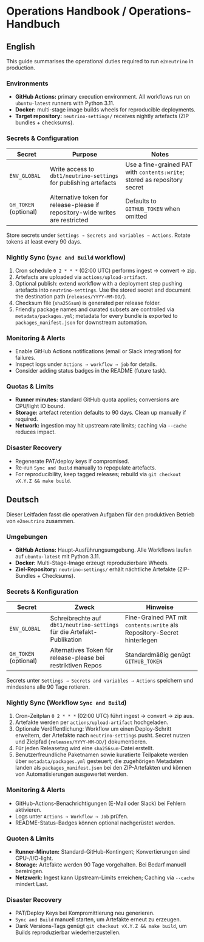 # Operations Handbook / Operations-Handbuch

## English

This guide summarises the operational duties required to run `e2neutrino` in production.

### Environments

- **GitHub Actions:** primary execution environment. All workflows run on `ubuntu-latest` runners with Python 3.11.
- **Docker:** multi-stage image builds wheels for reproducible deployments.
- **Target repository:** `neutrino-settings/` receives nightly artefacts (ZIP bundles + checksums).

### Secrets & Configuration

| Secret | Purpose | Notes |
|--------|---------|-------|
| `ENV_GLOBAL` | Write access to `dbt1/neutrino-settings` for publishing artefacts | Use a fine-grained PAT with `contents:write`; stored as repository secret |
| `GH_TOKEN` (optional) | Alternative token for release-please if repository-wide writes are restricted | Defaults to `GITHUB_TOKEN` when omitted |

Store secrets under `Settings → Secrets and variables → Actions`. Rotate tokens at least every 90 days.

### Nightly Sync (`Sync and Build` workflow)

1. Cron schedule `0 2 * * *` (02:00 UTC) performs ingest → convert → zip.
2. Artefacts are uploaded via `actions/upload-artifact`.
3. Optional publish: extend workflow with a deployment step pushing artefacts into `neutrino-settings`. Use the stored secret and document the destination path (`releases/YYYY-MM-DD/`).
4. Checksum file (`sha256sum`) is generated per release folder.
5. Friendly package names and curated subsets are controlled via `metadata/packages.yml`; metadata for every bundle is exported to `packages_manifest.json` for downstream automation.

### Monitoring & Alerts

- Enable GitHub Actions notifications (email or Slack integration) for failures.
- Inspect logs under `Actions → workflow → job` for details.
- Consider adding status badges in the README (future task).

### Quotas & Limits

- **Runner minutes:** standard GitHub quota applies; conversions are CPU/light IO bound.
- **Storage:** artefact retention defaults to 90 days. Clean up manually if required.
- **Network:** ingestion may hit upstream rate limits; caching via `--cache` reduces impact.

### Disaster Recovery

- Regenerate PAT/deploy keys if compromised.
- Re-run `Sync and Build` manually to repopulate artefacts.
- For reproducibility, keep tagged releases; rebuild via `git checkout vX.Y.Z && make build`.

## Deutsch

Dieser Leitfaden fasst die operativen Aufgaben für den produktiven Betrieb von `e2neutrino` zusammen.

### Umgebungen

- **GitHub Actions:** Haupt-Ausführungsumgebung. Alle Workflows laufen auf `ubuntu-latest` mit Python 3.11.
- **Docker:** Multi-Stage-Image erzeugt reproduzierbare Wheels.
- **Ziel-Repository:** `neutrino-settings/` erhält nächtliche Artefakte (ZIP-Bundles + Checksums).

### Secrets & Konfiguration

| Secret | Zweck | Hinweise |
|--------|-------|----------|
| `ENV_GLOBAL` | Schreibrechte auf `dbt1/neutrino-settings` für die Artefakt-Publikation | Fine-Grained PAT mit `contents:write` als Repository-Secret hinterlegen |
| `GH_TOKEN` (optional) | Alternatives Token für release-please bei restriktiven Repos | Standardmäßig genügt `GITHUB_TOKEN` |

Secrets unter `Settings → Secrets and variables → Actions` speichern und mindestens alle 90 Tage rotieren.

### Nightly Sync (Workflow `Sync and Build`)

1. Cron-Zeitplan `0 2 * * *` (02:00 UTC) führt ingest → convert → zip aus.
2. Artefakte werden per `actions/upload-artifact` hochgeladen.
3. Optionale Veröffentlichung: Workflow um einen Deploy-Schritt erweitern, der Artefakte nach `neutrino-settings` pusht. Secret nutzen und Zielpfad (`releases/YYYY-MM-DD/`) dokumentieren.
4. Für jeden Releasetag wird eine `sha256sum`-Datei erstellt.
5. Benutzerfreundliche Paketnamen sowie kuratierte Teilpakete werden über `metadata/packages.yml` gesteuert; die zugehörigen Metadaten landen als `packages_manifest.json` bei den ZIP-Artefakten und können von Automatisierungen ausgewertet werden.

### Monitoring & Alerts

- GitHub-Actions-Benachrichtigungen (E-Mail oder Slack) bei Fehlern aktivieren.
- Logs unter `Actions → Workflow → Job` prüfen.
- README-Status-Badges können optional nachgerüstet werden.

### Quoten & Limits

- **Runner-Minuten:** Standard-GitHub-Kontingent; Konvertierungen sind CPU-/I/O-light.
- **Storage:** Artefakte werden 90 Tage vorgehalten. Bei Bedarf manuell bereinigen.
- **Netzwerk:** Ingest kann Upstream-Limits erreichen; Caching via `--cache` mindert Last.

### Disaster Recovery

- PAT/Deploy Keys bei Kompromittierung neu generieren.
- `Sync and Build` manuell starten, um Artefakte erneut zu erzeugen.
- Dank Versions-Tags genügt `git checkout vX.Y.Z && make build`, um Builds reproduzierbar wiederherzustellen.
